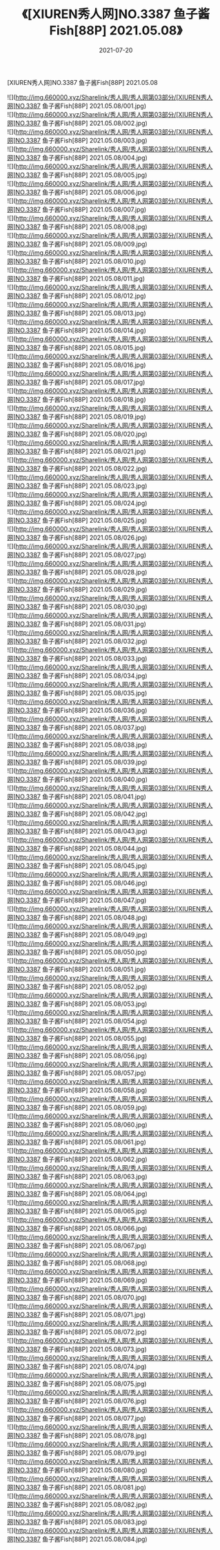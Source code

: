 ﻿---
layout: post
title:  《[XIUREN秀人网]NO.3387 鱼子酱Fish[88P] 2021.05.08》
date:   2021-07-20
img: http://img.660000.xyz/Sharelink/秀人网/秀人网第03部分/[XIUREN秀人网]NO.3387 鱼子酱Fish[88P] 2021.05.08/000.jpg
categories: [美女, 清纯, 唯美]
---

[XIUREN秀人网]NO.3387 鱼子酱Fish[88P] 2021.05.08

  ![](http://img.660000.xyz/Sharelink/秀人网/秀人网第03部分/[XIUREN秀人网]NO.3387 鱼子酱Fish[88P] 2021.05.08/001.jpg) <br> ![](http://img.660000.xyz/Sharelink/秀人网/秀人网第03部分/[XIUREN秀人网]NO.3387 鱼子酱Fish[88P] 2021.05.08/002.jpg) <br> ![](http://img.660000.xyz/Sharelink/秀人网/秀人网第03部分/[XIUREN秀人网]NO.3387 鱼子酱Fish[88P] 2021.05.08/003.jpg) <br> ![](http://img.660000.xyz/Sharelink/秀人网/秀人网第03部分/[XIUREN秀人网]NO.3387 鱼子酱Fish[88P] 2021.05.08/004.jpg) <br> ![](http://img.660000.xyz/Sharelink/秀人网/秀人网第03部分/[XIUREN秀人网]NO.3387 鱼子酱Fish[88P] 2021.05.08/005.jpg) <br> ![](http://img.660000.xyz/Sharelink/秀人网/秀人网第03部分/[XIUREN秀人网]NO.3387 鱼子酱Fish[88P] 2021.05.08/006.jpg) <br> ![](http://img.660000.xyz/Sharelink/秀人网/秀人网第03部分/[XIUREN秀人网]NO.3387 鱼子酱Fish[88P] 2021.05.08/007.jpg) <br> ![](http://img.660000.xyz/Sharelink/秀人网/秀人网第03部分/[XIUREN秀人网]NO.3387 鱼子酱Fish[88P] 2021.05.08/008.jpg) <br> ![](http://img.660000.xyz/Sharelink/秀人网/秀人网第03部分/[XIUREN秀人网]NO.3387 鱼子酱Fish[88P] 2021.05.08/009.jpg) <br> ![](http://img.660000.xyz/Sharelink/秀人网/秀人网第03部分/[XIUREN秀人网]NO.3387 鱼子酱Fish[88P] 2021.05.08/010.jpg) <br> ![](http://img.660000.xyz/Sharelink/秀人网/秀人网第03部分/[XIUREN秀人网]NO.3387 鱼子酱Fish[88P] 2021.05.08/011.jpg) <br> ![](http://img.660000.xyz/Sharelink/秀人网/秀人网第03部分/[XIUREN秀人网]NO.3387 鱼子酱Fish[88P] 2021.05.08/012.jpg) <br> ![](http://img.660000.xyz/Sharelink/秀人网/秀人网第03部分/[XIUREN秀人网]NO.3387 鱼子酱Fish[88P] 2021.05.08/013.jpg) <br> ![](http://img.660000.xyz/Sharelink/秀人网/秀人网第03部分/[XIUREN秀人网]NO.3387 鱼子酱Fish[88P] 2021.05.08/014.jpg) <br> ![](http://img.660000.xyz/Sharelink/秀人网/秀人网第03部分/[XIUREN秀人网]NO.3387 鱼子酱Fish[88P] 2021.05.08/015.jpg) <br> ![](http://img.660000.xyz/Sharelink/秀人网/秀人网第03部分/[XIUREN秀人网]NO.3387 鱼子酱Fish[88P] 2021.05.08/016.jpg) <br> ![](http://img.660000.xyz/Sharelink/秀人网/秀人网第03部分/[XIUREN秀人网]NO.3387 鱼子酱Fish[88P] 2021.05.08/017.jpg) <br> ![](http://img.660000.xyz/Sharelink/秀人网/秀人网第03部分/[XIUREN秀人网]NO.3387 鱼子酱Fish[88P] 2021.05.08/018.jpg) <br> ![](http://img.660000.xyz/Sharelink/秀人网/秀人网第03部分/[XIUREN秀人网]NO.3387 鱼子酱Fish[88P] 2021.05.08/019.jpg) <br> ![](http://img.660000.xyz/Sharelink/秀人网/秀人网第03部分/[XIUREN秀人网]NO.3387 鱼子酱Fish[88P] 2021.05.08/020.jpg) <br> ![](http://img.660000.xyz/Sharelink/秀人网/秀人网第03部分/[XIUREN秀人网]NO.3387 鱼子酱Fish[88P] 2021.05.08/021.jpg) <br> ![](http://img.660000.xyz/Sharelink/秀人网/秀人网第03部分/[XIUREN秀人网]NO.3387 鱼子酱Fish[88P] 2021.05.08/022.jpg) <br> ![](http://img.660000.xyz/Sharelink/秀人网/秀人网第03部分/[XIUREN秀人网]NO.3387 鱼子酱Fish[88P] 2021.05.08/023.jpg) <br> ![](http://img.660000.xyz/Sharelink/秀人网/秀人网第03部分/[XIUREN秀人网]NO.3387 鱼子酱Fish[88P] 2021.05.08/024.jpg) <br> ![](http://img.660000.xyz/Sharelink/秀人网/秀人网第03部分/[XIUREN秀人网]NO.3387 鱼子酱Fish[88P] 2021.05.08/025.jpg) <br> ![](http://img.660000.xyz/Sharelink/秀人网/秀人网第03部分/[XIUREN秀人网]NO.3387 鱼子酱Fish[88P] 2021.05.08/026.jpg) <br> ![](http://img.660000.xyz/Sharelink/秀人网/秀人网第03部分/[XIUREN秀人网]NO.3387 鱼子酱Fish[88P] 2021.05.08/027.jpg) <br> ![](http://img.660000.xyz/Sharelink/秀人网/秀人网第03部分/[XIUREN秀人网]NO.3387 鱼子酱Fish[88P] 2021.05.08/028.jpg) <br> ![](http://img.660000.xyz/Sharelink/秀人网/秀人网第03部分/[XIUREN秀人网]NO.3387 鱼子酱Fish[88P] 2021.05.08/029.jpg) <br> ![](http://img.660000.xyz/Sharelink/秀人网/秀人网第03部分/[XIUREN秀人网]NO.3387 鱼子酱Fish[88P] 2021.05.08/030.jpg) <br> ![](http://img.660000.xyz/Sharelink/秀人网/秀人网第03部分/[XIUREN秀人网]NO.3387 鱼子酱Fish[88P] 2021.05.08/031.jpg) <br> ![](http://img.660000.xyz/Sharelink/秀人网/秀人网第03部分/[XIUREN秀人网]NO.3387 鱼子酱Fish[88P] 2021.05.08/032.jpg) <br> ![](http://img.660000.xyz/Sharelink/秀人网/秀人网第03部分/[XIUREN秀人网]NO.3387 鱼子酱Fish[88P] 2021.05.08/033.jpg) <br> ![](http://img.660000.xyz/Sharelink/秀人网/秀人网第03部分/[XIUREN秀人网]NO.3387 鱼子酱Fish[88P] 2021.05.08/034.jpg) <br> ![](http://img.660000.xyz/Sharelink/秀人网/秀人网第03部分/[XIUREN秀人网]NO.3387 鱼子酱Fish[88P] 2021.05.08/035.jpg) <br> ![](http://img.660000.xyz/Sharelink/秀人网/秀人网第03部分/[XIUREN秀人网]NO.3387 鱼子酱Fish[88P] 2021.05.08/036.jpg) <br> ![](http://img.660000.xyz/Sharelink/秀人网/秀人网第03部分/[XIUREN秀人网]NO.3387 鱼子酱Fish[88P] 2021.05.08/037.jpg) <br> ![](http://img.660000.xyz/Sharelink/秀人网/秀人网第03部分/[XIUREN秀人网]NO.3387 鱼子酱Fish[88P] 2021.05.08/038.jpg) <br> ![](http://img.660000.xyz/Sharelink/秀人网/秀人网第03部分/[XIUREN秀人网]NO.3387 鱼子酱Fish[88P] 2021.05.08/039.jpg) <br> ![](http://img.660000.xyz/Sharelink/秀人网/秀人网第03部分/[XIUREN秀人网]NO.3387 鱼子酱Fish[88P] 2021.05.08/040.jpg) <br> ![](http://img.660000.xyz/Sharelink/秀人网/秀人网第03部分/[XIUREN秀人网]NO.3387 鱼子酱Fish[88P] 2021.05.08/041.jpg) <br> ![](http://img.660000.xyz/Sharelink/秀人网/秀人网第03部分/[XIUREN秀人网]NO.3387 鱼子酱Fish[88P] 2021.05.08/042.jpg) <br> ![](http://img.660000.xyz/Sharelink/秀人网/秀人网第03部分/[XIUREN秀人网]NO.3387 鱼子酱Fish[88P] 2021.05.08/043.jpg) <br> ![](http://img.660000.xyz/Sharelink/秀人网/秀人网第03部分/[XIUREN秀人网]NO.3387 鱼子酱Fish[88P] 2021.05.08/044.jpg) <br> ![](http://img.660000.xyz/Sharelink/秀人网/秀人网第03部分/[XIUREN秀人网]NO.3387 鱼子酱Fish[88P] 2021.05.08/045.jpg) <br> ![](http://img.660000.xyz/Sharelink/秀人网/秀人网第03部分/[XIUREN秀人网]NO.3387 鱼子酱Fish[88P] 2021.05.08/046.jpg) <br> ![](http://img.660000.xyz/Sharelink/秀人网/秀人网第03部分/[XIUREN秀人网]NO.3387 鱼子酱Fish[88P] 2021.05.08/047.jpg) <br> ![](http://img.660000.xyz/Sharelink/秀人网/秀人网第03部分/[XIUREN秀人网]NO.3387 鱼子酱Fish[88P] 2021.05.08/048.jpg) <br> ![](http://img.660000.xyz/Sharelink/秀人网/秀人网第03部分/[XIUREN秀人网]NO.3387 鱼子酱Fish[88P] 2021.05.08/049.jpg) <br> ![](http://img.660000.xyz/Sharelink/秀人网/秀人网第03部分/[XIUREN秀人网]NO.3387 鱼子酱Fish[88P] 2021.05.08/050.jpg) <br> ![](http://img.660000.xyz/Sharelink/秀人网/秀人网第03部分/[XIUREN秀人网]NO.3387 鱼子酱Fish[88P] 2021.05.08/051.jpg) <br> ![](http://img.660000.xyz/Sharelink/秀人网/秀人网第03部分/[XIUREN秀人网]NO.3387 鱼子酱Fish[88P] 2021.05.08/052.jpg) <br> ![](http://img.660000.xyz/Sharelink/秀人网/秀人网第03部分/[XIUREN秀人网]NO.3387 鱼子酱Fish[88P] 2021.05.08/053.jpg) <br> ![](http://img.660000.xyz/Sharelink/秀人网/秀人网第03部分/[XIUREN秀人网]NO.3387 鱼子酱Fish[88P] 2021.05.08/054.jpg) <br> ![](http://img.660000.xyz/Sharelink/秀人网/秀人网第03部分/[XIUREN秀人网]NO.3387 鱼子酱Fish[88P] 2021.05.08/055.jpg) <br> ![](http://img.660000.xyz/Sharelink/秀人网/秀人网第03部分/[XIUREN秀人网]NO.3387 鱼子酱Fish[88P] 2021.05.08/056.jpg) <br> ![](http://img.660000.xyz/Sharelink/秀人网/秀人网第03部分/[XIUREN秀人网]NO.3387 鱼子酱Fish[88P] 2021.05.08/057.jpg) <br> ![](http://img.660000.xyz/Sharelink/秀人网/秀人网第03部分/[XIUREN秀人网]NO.3387 鱼子酱Fish[88P] 2021.05.08/058.jpg) <br> ![](http://img.660000.xyz/Sharelink/秀人网/秀人网第03部分/[XIUREN秀人网]NO.3387 鱼子酱Fish[88P] 2021.05.08/059.jpg) <br> ![](http://img.660000.xyz/Sharelink/秀人网/秀人网第03部分/[XIUREN秀人网]NO.3387 鱼子酱Fish[88P] 2021.05.08/060.jpg) <br> ![](http://img.660000.xyz/Sharelink/秀人网/秀人网第03部分/[XIUREN秀人网]NO.3387 鱼子酱Fish[88P] 2021.05.08/061.jpg) <br> ![](http://img.660000.xyz/Sharelink/秀人网/秀人网第03部分/[XIUREN秀人网]NO.3387 鱼子酱Fish[88P] 2021.05.08/062.jpg) <br> ![](http://img.660000.xyz/Sharelink/秀人网/秀人网第03部分/[XIUREN秀人网]NO.3387 鱼子酱Fish[88P] 2021.05.08/063.jpg) <br> ![](http://img.660000.xyz/Sharelink/秀人网/秀人网第03部分/[XIUREN秀人网]NO.3387 鱼子酱Fish[88P] 2021.05.08/064.jpg) <br> ![](http://img.660000.xyz/Sharelink/秀人网/秀人网第03部分/[XIUREN秀人网]NO.3387 鱼子酱Fish[88P] 2021.05.08/065.jpg) <br> ![](http://img.660000.xyz/Sharelink/秀人网/秀人网第03部分/[XIUREN秀人网]NO.3387 鱼子酱Fish[88P] 2021.05.08/066.jpg) <br> ![](http://img.660000.xyz/Sharelink/秀人网/秀人网第03部分/[XIUREN秀人网]NO.3387 鱼子酱Fish[88P] 2021.05.08/067.jpg) <br> ![](http://img.660000.xyz/Sharelink/秀人网/秀人网第03部分/[XIUREN秀人网]NO.3387 鱼子酱Fish[88P] 2021.05.08/068.jpg) <br> ![](http://img.660000.xyz/Sharelink/秀人网/秀人网第03部分/[XIUREN秀人网]NO.3387 鱼子酱Fish[88P] 2021.05.08/069.jpg) <br> ![](http://img.660000.xyz/Sharelink/秀人网/秀人网第03部分/[XIUREN秀人网]NO.3387 鱼子酱Fish[88P] 2021.05.08/070.jpg) <br> ![](http://img.660000.xyz/Sharelink/秀人网/秀人网第03部分/[XIUREN秀人网]NO.3387 鱼子酱Fish[88P] 2021.05.08/071.jpg) <br> ![](http://img.660000.xyz/Sharelink/秀人网/秀人网第03部分/[XIUREN秀人网]NO.3387 鱼子酱Fish[88P] 2021.05.08/072.jpg) <br> ![](http://img.660000.xyz/Sharelink/秀人网/秀人网第03部分/[XIUREN秀人网]NO.3387 鱼子酱Fish[88P] 2021.05.08/073.jpg) <br> ![](http://img.660000.xyz/Sharelink/秀人网/秀人网第03部分/[XIUREN秀人网]NO.3387 鱼子酱Fish[88P] 2021.05.08/074.jpg) <br> ![](http://img.660000.xyz/Sharelink/秀人网/秀人网第03部分/[XIUREN秀人网]NO.3387 鱼子酱Fish[88P] 2021.05.08/075.jpg) <br> ![](http://img.660000.xyz/Sharelink/秀人网/秀人网第03部分/[XIUREN秀人网]NO.3387 鱼子酱Fish[88P] 2021.05.08/076.jpg) <br> ![](http://img.660000.xyz/Sharelink/秀人网/秀人网第03部分/[XIUREN秀人网]NO.3387 鱼子酱Fish[88P] 2021.05.08/077.jpg) <br> ![](http://img.660000.xyz/Sharelink/秀人网/秀人网第03部分/[XIUREN秀人网]NO.3387 鱼子酱Fish[88P] 2021.05.08/078.jpg) <br> ![](http://img.660000.xyz/Sharelink/秀人网/秀人网第03部分/[XIUREN秀人网]NO.3387 鱼子酱Fish[88P] 2021.05.08/079.jpg) <br> ![](http://img.660000.xyz/Sharelink/秀人网/秀人网第03部分/[XIUREN秀人网]NO.3387 鱼子酱Fish[88P] 2021.05.08/080.jpg) <br> ![](http://img.660000.xyz/Sharelink/秀人网/秀人网第03部分/[XIUREN秀人网]NO.3387 鱼子酱Fish[88P] 2021.05.08/081.jpg) <br> ![](http://img.660000.xyz/Sharelink/秀人网/秀人网第03部分/[XIUREN秀人网]NO.3387 鱼子酱Fish[88P] 2021.05.08/082.jpg) <br> ![](http://img.660000.xyz/Sharelink/秀人网/秀人网第03部分/[XIUREN秀人网]NO.3387 鱼子酱Fish[88P] 2021.05.08/083.jpg) <br> ![](http://img.660000.xyz/Sharelink/秀人网/秀人网第03部分/[XIUREN秀人网]NO.3387 鱼子酱Fish[88P] 2021.05.08/084.jpg) <br>